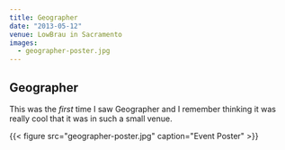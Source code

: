 ```yaml
---
title: Geographer
date: "2013-05-12"
venue: LowBrau in Sacramento
images:
  - geographer-poster.jpg
---
```


## Geographer

This was the _first_ time I saw Geographer and I remember thinking it was really
cool that it was in such a small venue.

{{< figure src="geographer-poster.jpg" caption="Event Poster" >}}
